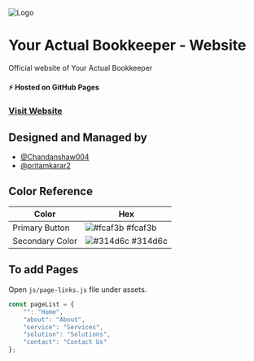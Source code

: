 
![Logo](https://yabookkeeper.com/assets/images/logo.webp)


# Your Actual Bookkeeper - Website

Official website of Your Actual Bookkeeper

#### ⚡️ Hosted on GitHub Pages

### [Visit Website](https://yabookkeeper.com)


## Designed and Managed by 

- [@Chandanshaw004](https://www.github.com/Chandanshaw004)
- [@pritamkarar2](https://www.github.com/pritamkarar2)

## Color Reference

| Color             | Hex                                                                |
| ----------------- | ------------------------------------------------------------------ |
| Primary Button | ![#fcaf3b](https://via.placeholder.com/10/fcaf3b?text=+) #fcaf3b |
| Secondary Color | ![#314d6c](https://via.placeholder.com/10/314d6c?text=+) #314d6c |

## To add Pages

Open `js/page-links.js` file under assets.

```javascript
const pageList = {
    "": "Home",
    "about": "About",
    "service": "Services",
    "solution": "Solutions",
    "contact": "Contact Us"
};
```
